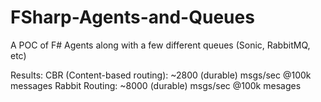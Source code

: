 FSharp-Agents-and-Queues
========================

A POC of F# Agents along with a few different queues (Sonic, RabbitMQ, etc)

Results:
CBR (Content-based routing): ~2800 (durable) msgs/sec @100k messages
Rabbit Routing: ~8000 (durable) msgs/sec @100k mesages
